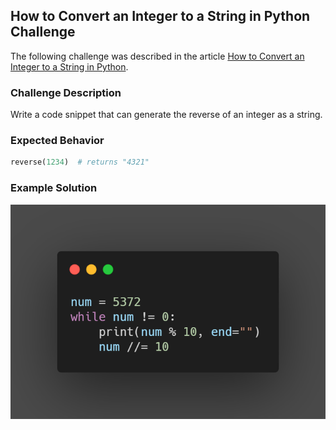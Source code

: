 ## How to Convert an Integer to a String in Python Challenge

The following challenge was described in the article 
[How to Convert an Integer to a String in Python](https://therenegadecoder.com/code/how-to-convert-an-integer-to-a-string-in-python/#challenge).

### Challenge Description

Write a code snippet that can generate the reverse of an integer as a string.

### Expected Behavior

```python
reverse(1234)  # returns "4321"
```

### Example Solution

![Solution](solution.png)
